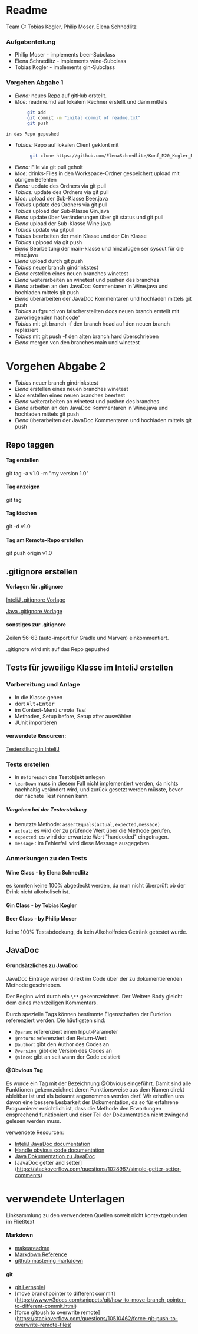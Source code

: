 # Readme
Team C: Tobias Kogler, Philip Moser, Elena Schnedlitz

### Aufgabenteilung
 - Philip Moser - implements beer-Subclass
 - Elena Schnedlitz - implements wine-Subclass
 - Tobias Kogler - implements gin-Subclass

### Vorgehen Abgabe 1
 - *Elena:* 	neues [Repo](https://github.com/ElenaSchnedlitz/Konf_M20_Kogler_Moser_Schnedlitz) auf gitHub erstellt.
 - *Moe:* 	readme.md auf lokalem Rechner erstellt und dann mittels
```bash
		git add
		git commit -m "inital commit of readme.txt"
		git push
```

	in das Repo gepushed
 - *Tobias:*	Repo auf lokalen Client geklont mit
```bash
		 git clone https://github.com/ElenaSchnedlitz/Konf_M20_Kogler_Moser_Schnedlitz
```
 - *Elena:* 	File via git pull geholt
 - *Moe:* 	drinks-Files in den Workspace-Ordner gespeichert
	upload mit obrigen Befehlen
 - *Elena:*	update des Ordners via git pull
 - *Tobias:* update des Ordners via git pull
 - *Moe:*	upload der Sub-Klasse Beer.java
 - *Tobias* update des Ordners via git pull
 - *Tobias* upload der Sub-Klasse Gin.java
 - *Elena*  update über Veränderungen über git status und git pull
 - *Elena* upload der Sub-Klasse Wine.java
 - *Tobias* update via gitpull
 - *Tobias* bearbeiten der main Klasse und der Gin Klasse
 - *Tobias* uplpoad via git push
 - *Elena* Bearbeitung der main-klasse und hinzufügen ser sysout für die wine.java
 - *Elena* upload durch git push
 - *Tobias* neuer branch gindrinkstest
 - *Elena* erstellen eines neuen branches winetest
 - *Elena* weiterarbeiten an winetest und pushen des branches
 - *Elena* arbeiten an den JavaDoc Kommentaren in Wine.java und hochladen mittels git push
 - *Elena* überarbeiten der JavaDoc Kommentaren und hochladen mittels git push
 - *Tobias* aufgrund von falscherstellten docs neuen branch erstellt mit zuvorliegenden hashcode"
 - *Tobias* mit git branch -f <branch-name> <neuer branch name> den branch head auf den neuen branch replaziert
 - *Tobias* mit git push -f <remote> <branch> den alten branch hard überschrieben
 - *Elena* mergen von den branches main und winetest

# Vorgehen Abgabe 2
- *Tobias* neuer branch gindrinkstest
- *Elena* erstellen eines neuen branches winetest
- *Moe* erstellen eines neuen branches beertest
- *Elena* weiterarbeiten an winetest und pushen des branches
- *Elena* arbeiten an den JavaDoc Kommentaren in Wine.java und hochladen mittels git push
- *Elena* überarbeiten der JavaDoc Kommentaren und hochladen mittels git push
## Repo taggen
#### Tag erstellen
git tag -a v1.0 -m "my version 1.0"
#### Tag anzeigen
git tag
#### Tag löschen
git -d v1.0
#### Tag am Remote-Repo erstellen
git push origin v1.0

## .gitignore erstellen
#### Vorlagen für .gitignore
[InteliJ .gitignore Vorlage](https://github.com/github/gitignore/blob/master/Global/JetBrains.gitignore)

[Java .gitignore Vorlage](https://github.com/github/gitignore/blob/master/Java.gitignore)

#### sonstiges zur .gitignore
Zeilen 56-63 (auto-import für Gradle und Marven) einkommentiert.

.gitignore wird mit auf das Repo gepushed

## Tests für jeweilige Klasse im InteliJ erstellen
### Vorbereitung und Anlage
 - In die Klasse gehen
 - dort <kbd>Alt</kbd>+<kbd>Enter</kbd>
 - im Context-Menü *create Test*
 - Methoden, Setup before, Setup after auswählen
 - JUnit importieren

 #### verwendete Resourcen:

 [Testerstllung in InteliJ](https://www.jetbrains.com/help/idea/create-tests.html)

### Tests erstellen
  - in `BeforeEach` das Testobjekt anlegen
  - `tearDown` muss in diesem Fall nicht implementiert werden, da nichts nachhaltig verändert wird, und zurück gesetzt werden müsste, bevor der nächste Test rennen kann.
##### Vorgehen bei der Testerstellung
 - benutzte Methode: `assertEquals(actual,expected,message)`
 - `actual`: es wird der zu prüfende Wert über die Methode gerufen.
 - `expected`: es wird der erwartete Wert "hardcoded" eingetragen.
 - `message` : im Fehlerfall wird diese Message ausgegeben.

### Anmerkungen zu den Tests
#### Wine Class - by Elena Schnedlitz
es konnten keine 100% abgedeckt werden, da man nicht überprüft ob der Drink nicht alkoholisch ist.

#### Gin Class - by Tobias Kogler

#### Beer Class - by Philip Moser
keine 100% Testabdeckung, da kein Alkoholfreies Getränk getestet wurde.


## JavaDoc
#### Grundsätzliches zu JavaDoc
JavaDoc Einträge werden direkt im Code über der zu dokumentierenden Methode geschrieben.

Der Beginn wird durch ein `\**` gekennzeichnet. Der Weitere Body gleicht dem eines mehrzeiligen Kommentars.

Durch spezielle Tags können bestimmte Eigenschaften der Funktion referenziert werden.
Die häufigsten sind:
 - `@param`: referenziert einen Input-Parameter
 - `@return`: referenziert den Return-Wert  
 - `@author`: gibt den Author des Codes an
 - `@version`: gibt die Version des Codes an
 - `@since`: gibt an seit wann der Code existiert

#### @Obvious Tag
Es wurde ein Tag mit der Bezeichnung @Obvious eingeführt. Damit sind alle Funktionen gekennzeichnet deren Funktionsweise aus dem Namen direkt ableitbar ist und als bekannt angenommen werden darf. Wir erhoffen uns davon eine bessere Lesbarkeit der Dokumentation, da so für erfahrene Programierer ersichtlich ist, dass die Methode den Erwartungen ensprechend funktioniert und diser Teil der Dokumentation nicht zwingend gelesen werden muss.

verwendete Resourcen:
 - [InteliJ JavaDoc documentation](https://www.jetbrains.com/help/idea/working-with-code-documentation.html)
 - [Handle obvious code documentation](https://www.adam-bien.com/roller/abien/entry/how_to_javadoc_efficient_and)
 - [Java Dokumentation zu JavaDoc](https://www.tutorialspoint.com/java/java_documentation.htm)
 - [JavaDoc getter and setter] (https://stackoverflow.com/questions/1028967/simple-getter-setter-comments)

# verwendete Unterlagen
Linksammlung zu den verwendeten Quellen soweit nicht kontextgebunden im Fließtext
#### Markdown
- [makeareadme](https://www.makeareadme.com/)
- [Markdown Reference](https://commonmark.org/help/)
- [github mastering markdown](https://guides.github.com/features/mastering-markdown/)

#### git
 - [git Lernspiel](https://ohmygit.org/)
- [move branchpointer to different commit] (https://www.w3docs.com/snippets/git/how-to-move-branch-pointer-to-different-commit.html)
- [force gitpush to overwrite remote] (https://stackoverflow.com/questions/10510462/force-git-push-to-overwrite-remote-files)
